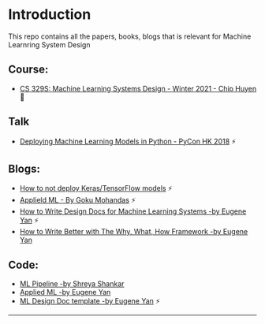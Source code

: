 # Introduction

This repo contains all the papers, books, blogs that is relevant for Machine Learnring System Design

## Course:

- [CS 329S: Machine Learning Systems Design - Winter 2021 - Chip Huyen](https://stanford-cs329s.github.io/) :rocket:

## Talk

- [Deploying Machine Learning Models in Python - PyCon HK 2018](http://talks.albertauyeung.com/pycon2018-deploy-ml-models/#1) :zap:

## Blogs:

- [How to not deploy Keras/TensorFlow models](https://towardsdatascience.com/how-to-not-deploy-keras-tensorflow-models-4fa60b487682) :zap:
- [Applield ML - By Goku Mohandas](https://madewithml.com/courses/applied-ml/) :zap:
- [How to Write Design Docs for Machine Learning Systems -by Eugene Yan](https://eugeneyan.com/writing/ml-design-docs/) :zap:
- [How to Write Better with The Why, What, How Framework -by Eugene Yan](https://eugeneyan.com/writing/writing-docs-why-what-how/)

## Code:

- [ML Pipeline -by Shreya Shankar ](https://github.com/shreyashankar/toy-ml-pipeline)
- [Applied ML -by Eugene Yan ](https://github.com/eugeneyan/applied-ml)
- [ML Design Doc template -by Eugene Yan](https://github.com/eugeneyan/ml-design-docs) :zap:

----

